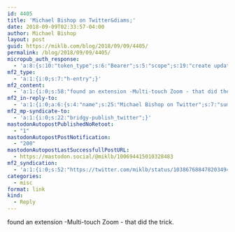 ```yaml
---
id: 4405
title: 'Michael Bishop on Twitter&diams;'
date: 2018-09-09T02:33:57-04:00
author: Michael Bishop
layout: post
guid: https://miklb.com/blog/2018/09/09/4405/
permalink: /blog/2018/09/09/4405/
micropub_auth_response:
  - 'a:8:{s:10:"token_type";s:6:"Bearer";s:5:"scope";s:19:"create update media";s:2:"me";s:18:"https://miklb.com/";s:9:"issued_by";s:45:"https://miklb.com/wp-json/indieauth/1.0/token";s:9:"client_id";s:21:"https://quill.p3k.io/";s:9:"issued_at";i:1536208884;s:4:"user";i:1;s:13:"last_accessed";i:1536474837;}'
mf2_type:
  - 'a:1:{i:0;s:7:"h-entry";}'
mf2_content:
  - 'a:1:{i:0;s:58:"found an extension -Multi-touch Zoom - that did the trick.";}'
mf2_in-reply-to:
  - 'a:1:{i:0;a:6:{s:4:"name";s:25:"Michael Bishop on Twitter";s:7:"summary";s:103:"“What do I need to do to bring pinch-zoom back in Firefox Developer? I swear it worked in Nightly.”";s:8:"featured";s:76:"https://pbs.twimg.com/profile_images/799821749386874880/X_vv7MnK_400x400.jpg";s:11:"publication";s:7:"Twitter";s:5:"photo";a:4:{i:0;s:76:"https://pbs.twimg.com/profile_images/799821749386874880/X_vv7MnK_400x400.jpg";i:1;s:65:"https://pbs.twimg.com/profile_banners/6187652/1376923434/1500x500";i:2;s:75:"https://pbs.twimg.com/profile_images/799821749386874880/X_vv7MnK_normal.jpg";i:3;s:75:"https://pbs.twimg.com/profile_images/799821749386874880/X_vv7MnK_bigger.jpg";}s:3:"url";s:52:"https://twitter.com/miklb/status/1037754475715354625";}}'
mf2_mp-syndicate-to:
  - 'a:1:{i:0;s:22:"bridgy-publish_twitter";}'
mastodonAutopostPublishedNoRetoot:
  - "1"
mastodonAutopostPostNotification:
  - "200"
mastodonAutopostLastSuccessfullPostURL:
  - https://mastodon.social/@miklb/100694415010328483
mf2_syndication:
  - 'a:1:{i:0;s:52:"https://twitter.com/miklb/status/1038676884782034944";}'
categories:
  - misc
format: link
kind:
  - Reply
---
```

found an extension -Multi-touch Zoom - that did the trick.